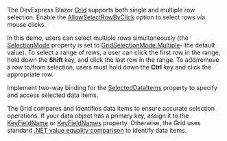 The DevExpress Blazor [Grid](https://docs.devexpress.com/Blazor/403143/grid) supports both single and multiple row selection. Enable the [AllowSelectRowByClick](https://docs.devexpress.com/Blazor/DevExpress.Blazor.DxGrid.AllowSelectRowByClick) option to select rows via mouse clicks.

In this demo, users can select multiple rows simultaneously (the [SelectionMode](https://docs.devexpress.com/Blazor/DevExpress.Blazor.DxGrid.SelectionMode) property is set to [GridSelectionMode.Multiple](https://docs.devexpress.com/Blazor/DevExpress.Blazor.GridSelectionMode)- the default value). To select a range of rows, a user can click the first row in the range, hold down the **Shift** key, and click the last row in the range. To add/remove a row to/from selection, users must hold down the **Ctrl** key and click the appropriate row.

Implement two-way binding for the [SelectedDataItems](https://docs.devexpress.com/Blazor/DevExpress.Blazor.DxGrid.SelectedDataItems) property to specify and access selected data items. 

The Grid compares and identifies data items to ensure accurate selection operations. If your data object has a primary key, assign it to the [KeyFieldName](https://docs.devexpress.com/Blazor/DevExpress.Blazor.DxGrid.KeyFieldName) or [KeyFieldNames](https://docs.devexpress.com/Blazor/DevExpress.Blazor.DxGrid.KeyFieldNames) property. Otherwise, the Grid uses standard [.NET value equality comparison](https://docs.microsoft.com/en-us/dotnet/csharp/programming-guide/statements-expressions-operators/equality-comparisons) to identify data items.
